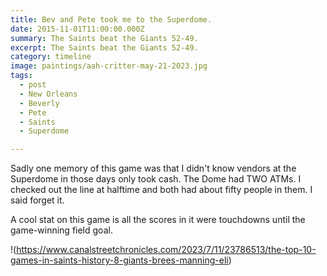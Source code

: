 ```yaml
---
title: Bev and Pete took me to the Superdome.
date: 2015-11-01T11:00:00.000Z
summary: The Saints beat the Giants 52-49.
excerpt: The Saints beat the Giants 52-49.
category: timeline
image: paintings/aah-critter-may-21-2023.jpg
tags:
  - post 
  - New Orleans
  - Beverly
  - Pete
  - Saints
  - Superdome

---
```


Sadly one memory of this game was that I didn't know vendors at the Superdome in those days only took cash.
The Dome had TWO ATMs. I checked out the line at halftime and both had about fifty people in them. I said forget it.

A cool stat on this game is all the scores in it were touchdowns until the game-winning field goal.

!(https://www.canalstreetchronicles.com/2023/7/11/23786513/the-top-10-games-in-saints-history-8-giants-brees-manning-eli)